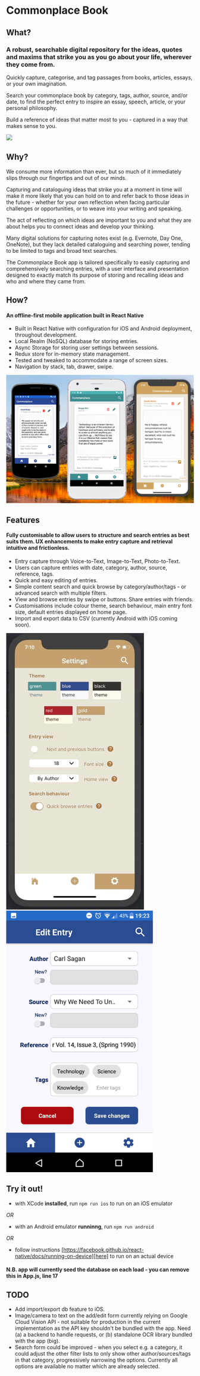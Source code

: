 # Commonplace Book

## What?
### A robust, searchable digital repository for the ideas, quotes and maxims that strike you as you go about your life, wherever they come from.

Quickly capture, categorise, and tag passages from books, articles, essays, or your own imagination.

Search your commonplace book by category, tags, author, source, and/or date, to find the perfect entry to inspire an essay, speech, article, or your personal philosophy.

Build a reference of ideas that matter most to you - captured in a way that makes sense to you.

<img src="demo/swipe.gif">

##
## Why?
We consume more information than ever, but so much of it immediately slips through our fingertips and out of our minds.

Capturing and cataloguing ideas that strike you at a moment in time will make it more likely that you can hold on to and refer back to those ideas in the future - whether for your own reflection when facing particular challenges or opportunities, or to weave into your writing and speaking.

The act of reflecting on which ideas are important to you and what they are about helps you to connect ideas and develop your thinking.

Many digital solutions for capturing notes exist (e.g. Evernote, Day One, OneNote), but they lack detailed cataloguing and searching power, tending to be limited to tags and broad text searches.

The Commonplace Book app is tailored specifically to easily capturing and comprehensively searching entries, with a user interface and presentation designed to exactly match its purpose of storing and recalling ideas and who and where they came from.

##
## How?
#### An offline-first mobile application built in React Native ####

- Built in React Native with configuration for iOS and Android deployment, throughout development.
- Local Realm (NoSQL) database for storing entries. 
- Async Storage for storing user settings between sessions.
- Redux store for in-memory state management.
- Tested and tweaked to accommodate a range of screen sizes.
- Navigation by stack, tab, drawer, swipe.

<img src="demo/screenshot.png"> 

##
## Features
#### Fully customisable to allow users to structure and search entries as best suits them. UX enhancements to make entry capture and retrieval intuitive and frictionless.

- Entry capture through Voice-to-Text, Image-to-Text, Photo-to-Text.
- Users can capture entries with date, category, author, source, reference, tags.
- Quick and easy editing of entries.
- Simple content search and quick browse by category/author/tags - or advanced search with multiple filters.
- View and browse entries by swipe or buttons. Share entries with friends.
- Customisations include colour theme, search behaviour, main entry font size, default entries displayed on home page.
- Import and export data to CSV (currently Android with iOS coming soon).


<img src="demo/themes.gif">  <img src="demo/screenshot-2.png" height="700" width="auto"> 


## Try it out!
- with XCode **installed**, run `npm run ios` to run on an iOS emulator

*OR*
- with an Android emulator **runninng**, run `npm run android`

*OR*
- follow instructions [https://facebook.github.io/react-native/docs/running-on-device][here] to run on an actual device

#### N.B. app will currently seed the database on each load - you can remove this in App.js, line 17

##
## TODO
- Add import/export db feature to iOS. 
- Image/camera to text on the add/edit form currently relying on Google Cloud Vision API - not suitable for production in the current implementation as the API key shouldn't be bundled with the app. Need (a) a backend to handle requests, or (b) standalone OCR library bundled with the app (big).
- Search form could be improved - when you select e.g. a category, it could adjust the other filter lists to only show other author/sources/tags in that category, progressively narrowing the options. Currently all options are available no matter which are already selected.




